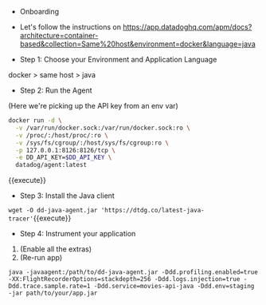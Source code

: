* Onboarding
* Let's follow the instructions on <https://app.datadoghq.com/apm/docs?architecture=container-based&collection=Same%20host&environment=docker&language=java>

* Step 1: Choose your Environment and Application Language

docker > same host > java

* Step 2: Run the Agent

(Here we're picking up the API key from an env var)

```bash
docker run -d \
  -v /var/run/docker.sock:/var/run/docker.sock:ro \
  -v /proc/:/host/proc/:ro \
  -v /sys/fs/cgroup/:/host/sys/fs/cgroup:ro \
  -p 127.0.0.1:8126:8126/tcp \
  -e DD_API_KEY=$DD_API_KEY \
  datadog/agent:latest
```
{{execute}}

* Step 3: Install the Java client

`wget -O dd-java-agent.jar 'https://dtdg.co/latest-java-tracer'`{{execute}}

* Step 4: Instrument your application

1. (Enable all the extras)
2. (Re-run app)

`java -javaagent:/path/to/dd-java-agent.jar -Ddd.profiling.enabled=true -XX:FlightRecorderOptions=stackdepth=256 -Ddd.logs.injection=true -Ddd.trace.sample.rate=1 -Ddd.service=movies-api-java -Ddd.env=staging -jar path/to/your/app.jar`


